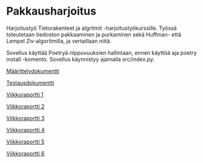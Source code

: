 # Pakkausharjoitus

Harjoitustyö Tietorakenteet ja algritmit -harjoitustyökurssille. Työssä toteutetaan tiedoston pakkaaminen ja purkaminen sekä Huffman- että Lempel Ziv-algoritmilla, ja vertaillaan niitä.

Sovellus käyttää Poetryä riippuvuuksien hallintaan, ennen käyttöä aja poetry install -komento. Sovellus käynnistyy ajamalla src/index.py.

[Määrittelydokumentti](https://github.com/Yogho358/pakkausharjoitus/blob/main/documents/maarittely.md)

[Testausdokumentti](https://github.com/Yogho358/pakkausharjoitus/blob/main/documents/testaus.md)

[Viikkoraportti 1](https://github.com/Yogho358/pakkausharjoitus/blob/main/documents/Viikkoraportti%201.md)

[Viikkoraportti 2](https://github.com/Yogho358/pakkausharjoitus/blob/main/documents/Viikkoraportti%202.md)

[Viikkoraportti 3](https://github.com/Yogho358/pakkausharjoitus/blob/main/documents/Viikkoraportti%203.md)

[Viikkoraportti 4](https://github.com/Yogho358/pakkausharjoitus/blob/main/documents/Viikkoraportti%204.md)

[Viikkoraportti 5](https://github.com/Yogho358/pakkausharjoitus/blob/main/documents/Viikkoraportti%205.md)

[Viikkoraportti 6](https://github.com/Yogho358/pakkausharjoitus/blob/main/documents/Viikkoraportti%206.md)
